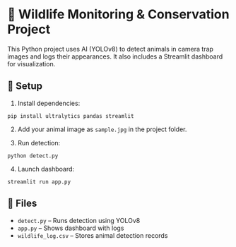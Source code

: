 # 🐾 Wildlife Monitoring & Conservation Project

This Python project uses AI (YOLOv8) to detect animals in camera trap images and logs their appearances. It also includes a Streamlit dashboard for visualization.

## 🔧 Setup

1. Install dependencies:
```
pip install ultralytics pandas streamlit
```

2. Add your animal image as `sample.jpg` in the project folder.

3. Run detection:
```
python detect.py
```

4. Launch dashboard:
```
streamlit run app.py
```

## 📁 Files
- `detect.py` – Runs detection using YOLOv8
- `app.py` – Shows dashboard with logs
- `wildlife_log.csv` – Stores animal detection records
